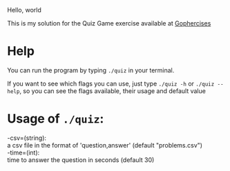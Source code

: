 Hello, world

This is my solution for the Quiz Game exercise available at [Gophercises](gophercises.com)

# Help

You can run the program by typing `./quiz` in your terminal.

If you want to see which flags you can use, just type `./quiz -h` or `./quiz --help`, so you can see the flags available, their usage and default value

# Usage of `./quiz`:
  -csv=(string): <br>
        a csv file in the format of 'question,answer' (default "problems.csv") <br>
  -time=(int): <br>
        time to answer the question in seconds (default 30)